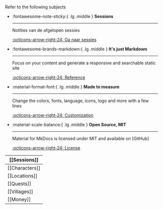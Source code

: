 
Refer to the following subjects



<div class="grid cards" markdown>

-   :fontawesome-note-sticky:{ .lg .middle } __Sessions__

    ---

    Notities van de afgelopen sessies

    [:octicons-arrow-right-24: Ga naar sessies](#)

-   :fontawesome-brands-markdown:{ .lg .middle } __It's just Markdown__

    ---

    Focus on your content and generate a responsive and searchable static site

    [:octicons-arrow-right-24: Reference](#)

-   :material-format-font:{ .lg .middle } __Made to measure__

    ---

    Change the colors, fonts, language, icons, logo and more with a few lines

    [:octicons-arrow-right-24: Customization](#)

-   :material-scale-balance:{ .lg .middle } __Open Source, MIT__

    ---

    Material for MkDocs is licensed under MIT and available on [GitHub]

    [:octicons-arrow-right-24: License](#)

</div>





| [[Sessions]]   |
| -------------- |
| [[Characters]] |
| [[Locations]]  |
| [[Quests]]     |
| [[Villages]]   |
| [[Money]]      |



